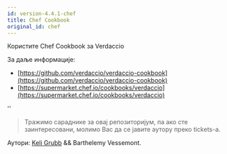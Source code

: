 ```yaml
---
id: version-4.4.1-chef
title: Chef Cookbook
original_id: chef
---
```


Користите Chef Cookbook за Verdaccio

За даље информације:

* [https://github.com/verdaccio/verdaccio-cookbook](https://github.com/verdaccio/verdaccio-cookbook)
* [https://supermarket.chef.io/cookbooks/verdaccio](https://supermarket.chef.io/cookbooks/verdaccio)

<div id="codefund">''</div>

> Тражимо сараднике за овај репозиторијум, па ако сте заинтересовани, молимо Вас да се јавите аутору преко tickets-a.

Аутори: [Keli Grubb](https://github.com/kgrubb) && Barthelemy Vessemont.


